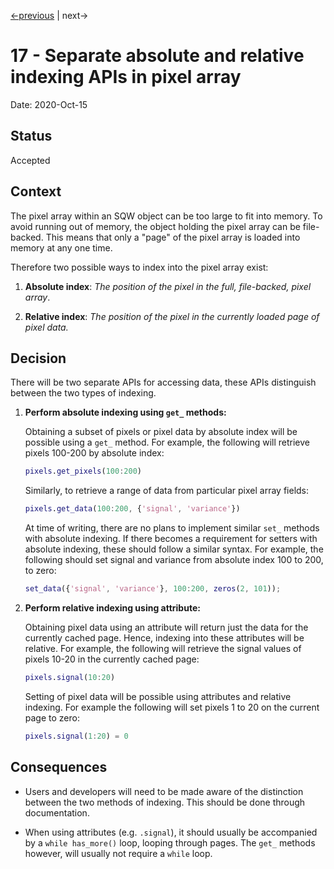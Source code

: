 [<-previous](./0016-use-double-array-in-memory-for-pixel-data.md) |
next->

# 17 - Separate absolute and relative indexing APIs in pixel array

Date: 2020-Oct-15

## Status

Accepted

## Context

The pixel array within an SQW object can be too large to fit into memory.
To avoid running out of memory, the object holding the pixel array can be
file-backed.
This means that only a "page" of the pixel array is loaded into memory at any
one time.

Therefore two possible ways to index into the pixel array exist:

1. **Absolute index**:
_The position of the pixel in the full, file-backed, pixel array_.

2. **Relative index**:
_The position of the pixel in the currently loaded page of pixel data._

## Decision

There will be two separate APIs for accessing data,
these APIs distinguish between the two types of indexing.

1. **Perform absolute indexing  using `get_` methods:**

    Obtaining a subset of pixels or pixel data by absolute index will be
    possible using a `get_` method.
    For example, the following will retrieve pixels 100-200 by absolute index:

    ```matlab
    pixels.get_pixels(100:200)
    ```

    Similarly, to retrieve a range of data from particular pixel array fields:

    ```matlab
    pixels.get_data(100:200, {'signal', 'variance'})
    ```

    At time of writing, there are no plans to implement similar `set_`
    methods with absolute indexing.
    If there becomes a requirement for setters with absolute indexing,
    these should follow a similar syntax.
    For example, the following should set signal and variance from absolute
    index 100 to 200, to zero:

    ```matlab
    set_data({'signal', 'variance'}, 100:200, zeros(2, 101));
    ```

2. **Perform relative indexing using attribute:**

    Obtaining pixel data using an attribute will return just the data for the
    currently cached page.
    Hence, indexing into these attributes will be relative.
    For example, the following will retrieve the signal values of pixels 10-20
    in the currently cached page:

    ```matlab
    pixels.signal(10:20)
    ```

    Setting of pixel data will be possible using attributes and relative
    indexing.
    For example the following will set pixels 1 to 20 on the current page to
    zero:

    ```matlab
    pixels.signal(1:20) = 0
    ```

## Consequences

- Users and developers will need to be made aware of the distinction between
the two methods of indexing.
This should be done through documentation.

- When using attributes (e.g. `.signal`),
it should usually be accompanied by a `while has_more()` loop,
looping through pages.
The `get_` methods however, will usually not require a `while` loop.

